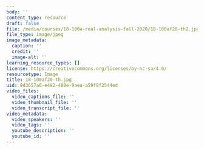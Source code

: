 ```yaml
---
body: ''
content_type: resource
draft: false
file: /media/courses/18-100a-real-analysis-fall-2020/18-100af20-th2.jpg
file_type: image/jpeg
image_metadata:
  caption: ''
  credit: ''
  image-alt: ''
learning_resource_types: []
license: https://creativecommons.org/licenses/by-nc-sa/4.0/
resourcetype: Image
title: 18-100af20-th.jpg
uid: 9d3657a6-e492-489e-9aea-a59f8f2544ed
video_files:
  video_captions_file: ''
  video_thumbnail_file: ''
  video_transcript_file: ''
video_metadata:
  video_speakers: ''
  video_tags: ''
  youtube_description: ''
  youtube_id: ''
---
```

